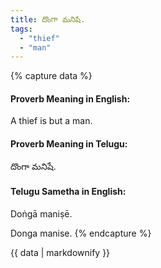 ```yaml
---
title: దొంగా మనిషే.
tags:
  - "thief"
  - "man"
---
```


{% capture data %}
#### Proverb Meaning in English:
A thief is but a man.

#### Proverb Meaning in Telugu:
దొంగా మనిషే.

#### Telugu Sametha in English:
Doṅgā maniṣē.

Donga manise.
{% endcapture %}

{{ data | markdownify }}

